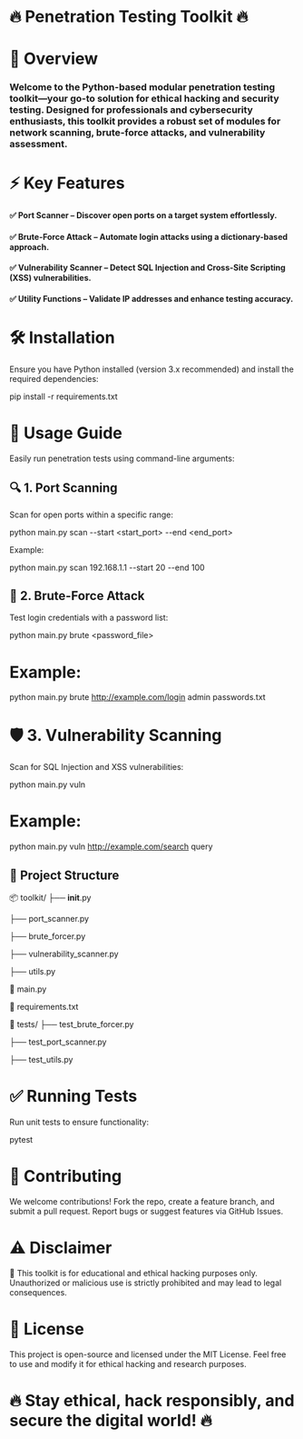 # **🔥 Penetration Testing Toolkit 🔥**

# **🚀 Overview**
### **Welcome to the Python-based modular penetration testing toolkit—your go-to solution for ethical hacking and security testing. Designed for professionals and cybersecurity enthusiasts, this toolkit provides a robust set of modules for network scanning, brute-force attacks, and vulnerability assessment.**
# **⚡ Key Features**

#### ✅ Port Scanner – Discover open ports on a target system effortlessly.
#### ✅ Brute-Force Attack – Automate login attacks using a dictionary-based approach.
#### ✅ Vulnerability Scanner – Detect SQL Injection and Cross-Site Scripting (XSS) vulnerabilities.
#### ✅ Utility Functions – Validate IP addresses and enhance testing accuracy.

# **🛠️ Installation**

Ensure you have Python installed (version 3.x recommended) and install the required dependencies:

pip install -r requirements.txt

# **🎯 Usage Guide**
Easily run penetration tests using command-line arguments:

## **🔍 1. Port Scanning**

Scan for open ports within a specific range:

python main.py scan <target> --start <start_port> --end <end_port>

Example:

python main.py scan 192.168.1.1 --start 20 --end 100

## **🔑 2. Brute-Force Attack**

Test login credentials with a password list:

python main.py brute <url> <username> <password_file>

# **Example:**

python main.py brute http://example.com/login admin passwords.txt

# **🛡️ 3. Vulnerability Scanning**

Scan for SQL Injection and XSS vulnerabilities:

python main.py vuln <url> <param>

# **Example:**

python main.py vuln http://example.com/search query

##  **📂 Project Structure**

📦 toolkit/
 ├── __init__.py
 
 ├── port_scanner.py
 
 ├── brute_forcer.py

 ├── vulnerability_scanner.py
 
 ├── utils.py

📜 main.py

📜 requirements.txt

📂 tests/
 ├── test_brute_forcer.py

 ├── test_port_scanner.py
 
 ├── test_utils.py

# ✅ Running Tests

Run unit tests to ensure functionality:

pytest

# 🤝 Contributing

We welcome contributions! Fork the repo, create a feature branch, and submit a pull request. Report bugs or suggest features via GitHub Issues.

# ⚠️ Disclaimer

🚨 This toolkit is for educational and ethical hacking purposes only. Unauthorized or malicious use is strictly prohibited and may lead to legal consequences.

# 📜 License

This project is open-source and licensed under the MIT License. Feel free to use and modify it for ethical hacking and research purposes.

# 🔥 Stay ethical, hack responsibly, and secure the digital world! 🔥

